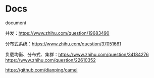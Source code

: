 # Docs

document

并发：<https://www.zhihu.com/question/19683490>

分布式系统：<https://www.zhihu.com/question/37051661>

负载均衡、分布式、集群：<https://www.zhihu.com/question/34184276> <https://www.zhihu.com/question/22610352>

<https://github.com/dianping/camel>
